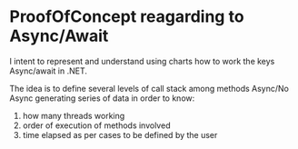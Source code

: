 # ProofOfConcept reagarding to Async/Await

I intent to represent and understand using charts how to work the  keys Async/await in .NET.

The idea is to define several levels of call stack among methods Async/No Async generating series of data in order to know:
1)  how many threads working
2) order of execution of methods involved
3) time elapsed as per cases to be defined by the user

